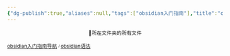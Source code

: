 ```yaml
---
{"dg-publish":true,"aliases":null,"tags":["obsidian入门指南"],"title":"obsidian入门指南导航","permalink":"/cangku1/0801-xuexibiji/obsidian/obsidian入门指南/obsidian入门指南导航/","dgPassFrontmatter":true,"noteIcon":""}
---
```


<p><span data-tag-name="center" class="el-center"><center><sub>📁所在文件夹的所有文件</sub><center></center></center></span></p><span><span data-tag-name="p" class="el-p"><p><sub><a data-tooltip-position="top" aria-label="cangku1/0801-xuexibiji/obsidian/obsidian入门指南/obsidian入门指南导航.md" data-href="cangku1/0801-xuexibiji/obsidian/obsidian入门指南/obsidian入门指南导航.md" href="cangku1/0801-xuexibiji/obsidian/obsidian入门指南/obsidian入门指南导航.md" class="internal-link" target="_blank" rel="noopener">obsidian入门指南导航</a> <sup><sub>  / </sub></sup><a data-tooltip-position="top" aria-label="cangku1/0801-xuexibiji/obsidian/obsidian入门指南/obsidian语法.md" data-href="cangku1/0801-xuexibiji/obsidian/obsidian入门指南/obsidian语法.md" href="cangku1/0801-xuexibiji/obsidian/obsidian入门指南/obsidian语法.md" class="internal-link" target="_blank" rel="noopener">obsidian语法</a></sub></p></span></span><span><span data-tag-name="p" class="el-p"><p><br><br></p></span></span>
